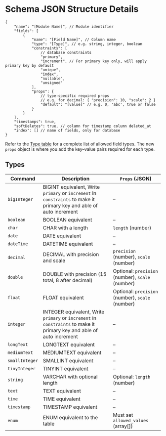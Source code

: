# Schema JSON Structure Details

```jsonc
{
    "name": "[Module Name]", // Module identifier
    "fields": [
        {
            "name": "[Field Name]", // Column name
            "type": "[Type]", // e.g. string, integer, boolean
            "constraints": [
                // database constraints
                "primary",
                "increment", // For primary key only, will apply primary key by default
                "unique",
                "index",
                "nullable",
                "unsigned"
            ],
            "props": {
                // type-specific required props
                // e.g. for decimal: { "precision": 10, "scale": 2 }
                "default": "[value]" // e.g. 0, 'abc', true or false
            }
        }
    ],
    "timestamps": true,
    "softDeletes": true, // column for timestamp column deleted_at
    "index": [] // name of fields, only for database
}
```

Refer to the [Type table](#types) for a complete list of allowed field types. The new `props` object is where you add the key–value pairs required for each type.

## Types

| Command        | Description                                       | `Props` (JSON)                          |
| -------------- | ------------------------------------------------- | ----------------------------------------------- |
| `bigInteger` | BIGINT equivalent, Write `primary` or `increment` in `constraints` to make it primary key and able of auto increment | – |
| `boolean` | BOOLEAN equivalent | – |
| `char` | CHAR with a length | `length` (number) |
| `date` | DATE equivalent | – |
| `dateTime` | DATETIME equivalent | – |
| `decimal` | DECIMAL with precision and scale | `precision` (number), `scale` (number) |
| `double` | DOUBLE with precision (15 total, 8 after decimal) | Optional: `precision` (number), `scale` (number)|
| `float` | FLOAT equivalent | Optional: `precision` (number), `scale` (number)|
| `integer` | INTEGER equivalent, Write `primary` or `increment` in `constraints` to make it primary key and able of auto increment | – |
| `longText` | LONGTEXT equivalent | – |
| `mediumText` | MEDIUMTEXT equivalent | – |
| `smallInteger` | SMALLINT equivalent | – |
| `tinyInteger` | TINYINT equivalent | – |
| `string` | VARCHAR with optional length | Optional: `length` (number) |
| `text` | TEXT equivalent | – |
| `time` | TIME equivalent | – |
| `timestamp` | TIMESTAMP equivalent | – |
| `enum` | ENUM equivalent to the table | Must set `allowed_values` (array[]) |